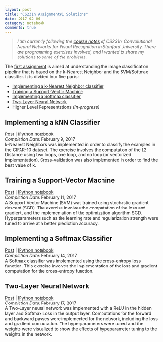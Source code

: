 ```yaml
---
layout: post
title: "CS231n Assignment#1 Solutions"
date: 2017-02-06
category: notebook
comments: true
---
```


> *I am currently following the [course notes](http://cs231n.github.io/) of CS231n: Convolutional Neural Networks for Visual Recognition in
Stanford University. There are programming exercises involved, and I wanted to share my solutions to some of the problems.*

The [first assignment](http://cs231n.github.io/assignments2016/assignment1/) is aimed at understanding the image classification pipeline that is based on the k-Nearest Neighbor and the SVM/Softmax classifier. It is divided into five parts:

- [Implementing a k-Nearest Neighbor classifier](#implementing-a-knn-classifier)
- [Training a Support-Vector Machine](#svm)
- [Implementing a Softmax classifier](#softmax)
- [Two-Layer Neural Network](#ann)
- Higher Level Representations _(In-progress)_

## Implementing a kNN Classifier
[Post](https://ljvmiranda921.github.io/cs231n/assignment1/knn/) | [IPython notebook](https://github.com/ljvmiranda921/cs231n-assignments/blob/master/assignment1/knn.ipynb)  
_Completion Date:_ February 9, 2017  
k-Nearest Neighbors was implemented in order to classify the examples in the CIFAR-10 dataset. The exercise involves the computation of the L2 Distance using two loops, one loop, and no loop (or vectorized implementation). Cross-validation was also implemented in order to find the best value of k.

## <a name="svm"></a> Training a Support-Vector Machine
[Post](https://ljvmiranda921.github.io/cs231n/assignment1/svm/) | [IPython notebook](https://github.com/ljvmiranda921/cs231n-assignments/blob/master/assignment1/svm.ipynb)  
_Completion Date:_ February 11, 2017  
A Support Vector Machine (SVM) was trained using stochastic gradient descent (SGD). The exercise involves the computation of the loss and gradient, and the implementation of the optimization algorithm SGD. Hyperparameters such as the learning rate and regularization strength were tuned to arrive at a better prediction accuracy.

## <a name="softmax"></a> Implementing a Softmax Classifier
[Post](https://ljvmiranda921.github.io/cs231n/assignment1/softmax/) | [IPython notebook](https://github.com/ljvmiranda921/cs231n-assignments/blob/master/assignment1/softmax.ipynb)  
_Completion Date:_ February 14, 2017  
A Softmax classifier was implemented using the cross-entropy loss function. This exercise involves the implementation of the loss and
gradient computation for the cross-entropy function.

## <a name="ann"></a> Two-Layer Neural Network
[Post](https://ljvmiranda921.github.io/cs231n/assignment1/ann/) | [IPython notebook](https://github.com/ljvmiranda921/cs231n-assignments/blob/master/assignment1/two_layer_net.ipynb)  
_Completion Date:_ February 17, 2017  
A Two-Layer neural network was implemented with a ReLU in the hidden layer and Softmax Loss in the output layer. Computations for the forward and backward passes were implemented for the network, including the loss and gradient computation. The hyperparameters were tuned and the weights were visualized to show the effects of hypeparameter tuning to the weights in the network.
